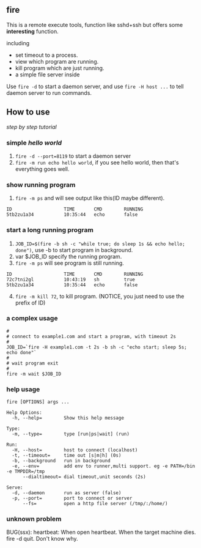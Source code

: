 ## fire
This is a remote execute tools, function like sshd+ssh but offers some **interesting** function.

including 

* set timeout to a process.
* view which program are running.
* kill program which are just running.
* a simple file server inside

Use `fire -d` to start a daemon server, and use `fire -H host ...` to tell daemon server to run commands.

## How to use 
*step by step tutorial*

### simple *hello world*
1. `fire -d --port=8119` to start a daemon server
2. `fire -m run echo hello world`, if you see hello world, then that's everything goes well.

### show running program
1. `fire -m ps` and will see output like this(ID maybe different).

```
ID                   TIME       CMD        RUNNING
5tb2zu1a34           10:35:44   echo       false
```

### start a long running program
1. `JOB_ID=$(fire -b sh -c "while true; do sleep 1s && echo hello; done")`, use -b to start program in background.
2. var $JOB_ID specify the running program.
3. `fire -m ps` will see program is still running.

```
ID                   TIME       CMD        RUNNING
72c7tni2gl           10:43:19   sh         true
5tb2zu1a34           10:35:44   echo       false
```

4. `fire -m kill 72`, to kill program. (NOTICE, you just need to use the prefix of ID)

### a complex usage
```
#
# connect to example1.com and start a program, with timeout 2s
#
JOB_ID=`fire -H example1.com -t 2s -b sh -c "echo start; sleep 5s; echo done"`
#
# wait program exit
#
fire -m wait $JOB_ID
```

### help usage
    fire [OPTIONS] args ...

    Help Options:
      -h, --help=        Show this help message

    Type:
      -m, --type=        type [run|ps|wait] (run)

    Run:
      -H, --host=        host to connect (localhost)
      -t, --timeout=     time out [s|m|h] (0s)
      -b, --background   run in background
      -e, --env=         add env to runner,multi support. eg -e PATH=/bin -e TMPDIR=/tmp
          --dialtimeout= dial timeout,unit seconds (2s)

    Serve:
      -d, --daemon       run as server (false)
      -p, --port=        port to connect or server
          --fs=          open a http file server (/tmp/:/home/)
          

### unknown problem
BUG(ssx): heartbeat: When open heartbeat. When the target machine dies. fire -d quit. Don't know why.
